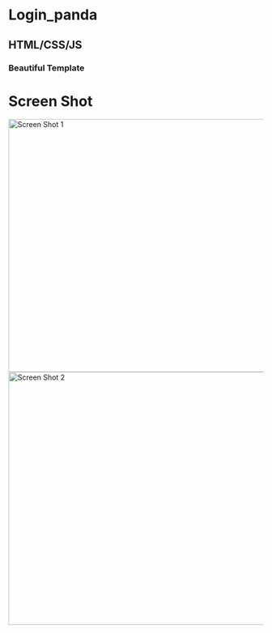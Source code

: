 # Login_panda
<h2>HTML/CSS/JS</h2>
<h3>Beautiful Template</h3>
<h1>Screen Shot</h1>
<img
  src="/sc/img1.png"
  alt="Screen Shot 1 "
  title="Screen Shot 1 "
  style="display: inline-block; margin: 0 auto; height: 500px; width: 800px">
  <img
  src="/sc/img2.png"
  alt="Screen Shot 2 "
  title="Screen Shot 2 "
  style="display: inline-block; margin: 0 auto; height: 500px; width: 800px">
